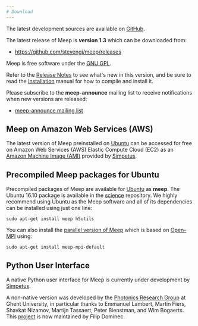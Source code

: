 ```yaml
---
# Download
---
```


The latest development sources are available on [GitHub](https://github.com/stevengj/meep).

The latest release of Meep is **version 1.3** which can be downloaded from:

-   <https://github.com/stevengj/meep/releases>

Meep is free software under the [GNU GPL](License_and_Copyright.md).

Refer to the [Release Notes](Release_Notes.md) to see what's new in this version, and be sure to read the [Installation](Installation.md) manual for how to compile and install it.

Please subscribe to the **meep-announce** mailing list to receive notifications when new versions are released:

-   [meep-announce mailing list](http://ab-initio.mit.edu/cgi-bin/mailman/listinfo/meep-announce)

Meep on Amazon Web Services (AWS)
---------------------------------

The latest version of Meep preinstalled on [Ubuntu](https://en.wikipedia.org/wiki/Ubuntu) can be accessed for free on Amazon Web Services (AWS) Elastic Compute Cloud (EC2) as an [Amazon Machine Image (AMI)](https://aws.amazon.com/marketplace/pp/B01KHWH0AS) provided by [Simpetus](http://www.simpetuscloud.com/launchsims.html).

Precompiled Meep packages for Ubuntu
------------------------------------

Precompiled packages of Meep are available for [Ubuntu](https://en.wikipedia.org/wiki/Ubuntu) as **meep**. The Ubuntu 16.10 package is available in the [science](https://packages.ubuntu.com/yakkety/meep) repository. We highly recommend using Ubuntu as the Meep software and all of its dependencies can be installed using just one line:

```
sudo apt-get install meep h5utils
```

You can also install the [parallel version of Meep](http://packages.debian.org/testing/science/meep-mpi-default) which is based on [Open-MPI](https://www.open-mpi.org/) using:

```
sudo apt-get install meep-mpi-default
```

Python User Interface
----------------

A native Python user interface for Meep is currently under development by [Simpetus](http://www.simpetuscloud.com).

A non-native version was developed by the [Photonics Research Group](http://photonics.intec.ugent.be/) at Ghent University, in particular thanks to Emmanuel Lambert, Martin Fiers, Shavkat Nizamov, Martijn Tassaert, Peter Bienstman, and Wim Bogaerts. This [project](http://f.dominec.eu/meep/) is now maintained by Filip Dominec.